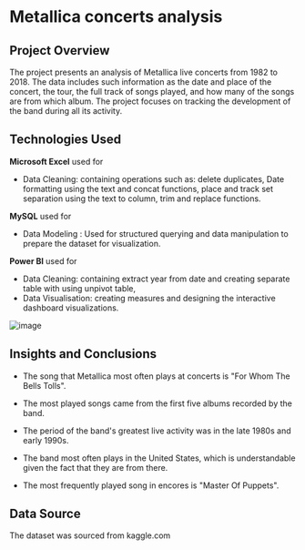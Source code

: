 #  Metallica concerts analysis

 ## Project Overview
 
The project presents an analysis of Metallica live concerts from 1982 to 2018. The data includes such information as the date and place of the concert, the tour, the full track of songs played, and how many of the songs are from which album. The project focuses on tracking the development of the band during all its activity.

## Technologies Used

**Microsoft Excel** used for
- Data Cleaning: containing operations such as: delete duplicates, Date formatting using the text and concat functions, place and track set separation using the text to column, trim and replace functions.

**MySQL** used for
- Data Modeling : Used for structured querying and data manipulation to prepare the dataset for visualization.
  
**Power BI** used for
- Data Cleaning: containing extract year from date and creating separate table with using unpivot table,
- Data Visualisation: creating measures and designing the interactive dashboard visualizations.
  
![image](https://github.com/user-attachments/assets/6e35118f-c9e3-4ae6-b65f-64e5b08028b9)


## Insights and Conclusions

- The song that Metallica most often plays at concerts is "For Whom The Bells Tolls".

- The most played songs came from the first five albums recorded by the band.

- The period of the band's greatest live activity was in the late 1980s and early 1990s.

- The band most often plays in the United States, which is understandable given the fact that they are from there.

- The most frequently played song in encores is "Master Of Puppets".

## Data Source
    
The dataset was sourced from kaggle.com
